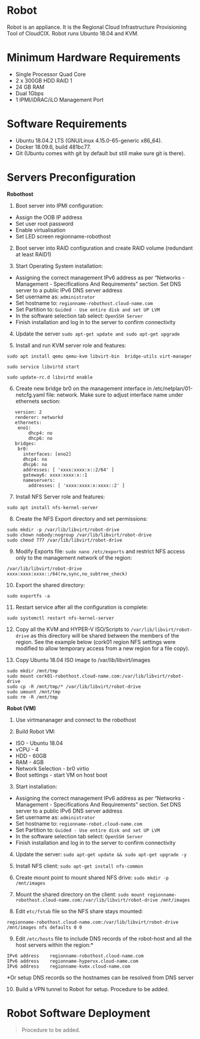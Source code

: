 # Robot
Robot is an appliance. It is the Regional Cloud Infrastructure Provisioning Tool of CloudCIX. Robot runs Ubunto 18.04 and KVM.

# Minimum Hardware Requirements
  -  Single Processor Quad Core
  -  2 x 300GB HDD RAID 1
  -  24 GB RAM
  -  Dual 1Gbps
  -  1 IPMI/iDRAC/iLO Management Port

# Software Requirements
  -  Ubuntu 18.04.2 LTS (GNU/Linux 4.15.0-65-generic x86_64).
  -  Docker 18.09.6, build 481bc77.
  -  Git (Ubuntu comes with git by default but still make sure git is there).

# Servers Preconfiguration
**Robothost**

1. Boot server into IPMI configuration: 

*  Assign the OOB IP address
*  Set user root password
*  Enable virtualisation
*  Set LED screen regionname-robothost

2. Boot server into RAID configuration and create RAID volume (redundant at least RAID1)

3. Start Operating System installation:

*  Assigning the correct management IPv6 address as per “Networks - Management - Specifications And Requirements” section. Set DNS server to a public IPv6 DNS server address
*  Set username as: `administrator`
*  Set hostname to: `regionname-robothost.cloud-name.com`
*  Set Partition to: `Guided - Use entire disk and set UP LVM`  
*  In the software selection tab select: `OpenSSH Server`
*  Finish installation and log in to the server to confirm connectivity

4. Update the server
`sudo apt-get update and sudo apt-get upgrade`


5. Install and run KVM server role and features: 

```
sudo apt install qemu qemu-kvm libvirt-bin  bridge-utils virt-manager

sudo service libvirtd start

sudo update-rc.d libvirtd enable
```

6. Create new bridge br0 on the management interface in /etc/netplan/01-netcfg.yaml file:
network. Make sure to adjust interface name under ethernets section:

```
   version: 2
   renderer: networkd
   ethernets:
 	eno1:
        dhcp4: no
        dhcp6: no
   bridges:
 	br0:
 	  interfaces: [eno2]
 	  dhcp4: no
 	  dhcp6: no
 	  addresses: [ 'xxxx:xxxx:x::2/64' ]
 	  gateway6: xxxx:xxxx:x::1
 	  nameservers:
 		addresses: [ 'xxxx:xxxx:x:xxxx::2' ]
```

7. Install NFS Server role and features:

`sudo apt install nfs-kernel-server`

8. Create the NFS Export directory and set permissions:
```
sudo mkdir -p /var/lib/libvirt/robot-drive
sudo chown nobody:nogroup /var/lib/libvirt/robot-drive
sudo chmod 777 /var/lib/libvirt/robot-drive
```
9. Modify Exports file:
```sudo nano /etc/exports``` and restrict NFS access only to the management network of the region:

```
/var/lib/libvirt/robot-drive xxxx:xxxx:xxxx::/64(rw,sync,no_subtree_check)
```
10. Export the shared directory:

`sudo exportfs -a`

11. Restart service after all the configuration is complete:

`sudo systemctl restart nfs-kernel-server`

12. Copy all the KVM and HYPER-V ISO/Scripts to `/var/lib/libvirt/robot-drive` as this directory will be shared between the members of the region. See the example below (cork01 region NFS settings were modified to allow temporary access from a new region for a file copy).

13. Copy Ubuntu 18.04 ISO image to /var/lib/libvirt/images

```
sudo mkdir /mnt/tmp
sudo mount cork01-robothost.cloud-name.com:/var/lib/libvirt/robot-drive
sudo cp -R /mnt/tmp/* /var/lib/libvirt/robot-drive
sudo umount /mnt/tmp
sudo rm -R /mnt/tmp
```



**Robot (VM)**

1. Use virtmananager and connect to the robothost

2. Build Robot VM:

* ISO - Ubuntu 18.04
* vCPU - 4
* HDD - 60GB
* RAM - 4GB
* Network Selection - br0 virtio
* Boot settings - start VM on host boot


3. Start installation:
*  Assigning the correct management IPv6 address as per “Networks - Management - Specifications And Requirements” section. Set DNS server to a public IPv6 DNS server address
*  Set username as: `administrator`
*  Set hostname to: `regionname-robot.cloud-name.com`
*  Set Partition to: `Guided - Use entire disk and set UP LVM`  
*  In the software selection tab select: `OpenSSH Server`
*  Finish installation and log in to the server to confirm connectivity

4.  Update the server:
`sudo apt-get update && sudo apt-get upgrade -y`

5. Install NFS client:
`sudo apt-get install nfs-common`

6. Create mount point to mount shared NFS drive:
`sudo mkdir -p /mnt/images`

7. Mount the shared directory on the client:
`sudo mount regionname-robothost.cloud-name.com:/var/lib/libvirt/robot-drive /mnt/images`

8. Edit `etc/fstab` file so the NFS share stays mounted:

```
regionname-robothost.cloud-name.com:/var/lib/libvirt/robot-drive /mnt/images nfs defaults 0 0
```

9. Edit `/etc/hosts` file to include DNS records of the robot-host and all the host servers within the region:*

```
IPv6 address	regionname-robothost.cloud-name.com
IPv6 address	regionname-hypervx.cloud-name.com
IPv6 address	regionname-kvmx.cloud-name.com
```

*Or setup DNS records so the hostnames can be resolved from DNS server
 
10. Build a VPN tunnel to Robot for setup. Procedure to be added.


# Robot Software Deployment

> Procedure to be added.
